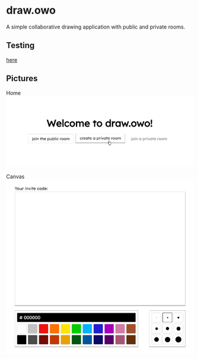 # draw.owo

A simple collaborative drawing application with public and private rooms.

## Testing

[here](http://owo-draw.herokuapp.com/)

## Pictures

Home
![home](assets/home.png)

Canvas
![canvas](assets/canvas.png)
